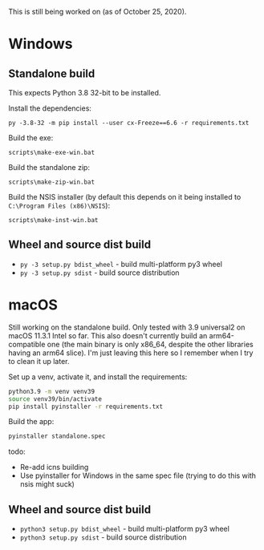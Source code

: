 This is still being worked on (as of October 25, 2020).

# Windows

## Standalone build
This expects Python 3.8 32-bit to be installed.

Install the dependencies:
```batch
py -3.8-32 -m pip install --user cx-Freeze==6.6 -r requirements.txt
```

Build the exe:
```batch
scripts\make-exe-win.bat
```

Build the standalone zip:
```batch
scripts\make-zip-win.bat
```

Build the NSIS installer (by default this depends on it being installed to `C:\Program Files (x86)\NSIS`):
```
scripts\make-inst-win.bat
```

## Wheel and source dist build
* `py -3 setup.py bdist_wheel` - build multi-platform py3 wheel
* `py -3 setup.py sdist` - build source distribution

# macOS
Still working on the standalone build. Only tested with 3.9 universal2 on macOS 11.3.1 Intel so far. This also doesn't currently build an arm64-compatible one (the main binary is only x86_64, despite the other libraries having an arm64 slice). I'm just leaving this here so I remember when I try to clean it up later.

Set up a venv, activate it, and install the requirements:
```sh
python3.9 -m venv venv39
source venv39/bin/activate
pip install pyinstaller -r requirements.txt
```

Build the app:
```sh
pyinstaller standalone.spec
```

todo:
* Re-add icns building
* Use pyinstaller for Windows in the same spec file (trying to do this with nsis might suck)

## Wheel and source dist build
* `python3 setup.py bdist_wheel` - build multi-platform py3 wheel
* `python3 setup.py sdist` - build source distribution
